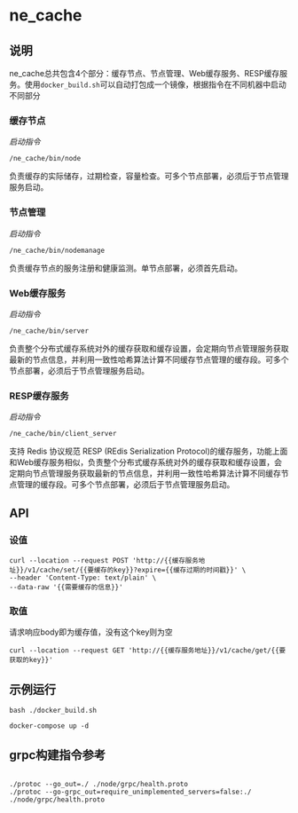 # ne_cache

## 说明

ne_cache总共包含4个部分：缓存节点、节点管理、Web缓存服务、RESP缓存服务。使用`docker_build.sh`可以自动打包成一个镜像，根据指令在不同机器中启动不同部分

### 缓存节点

*启动指令*

```
/ne_cache/bin/node
```

负责缓存的实际储存，过期检查，容量检查。可多个节点部署，必须后于节点管理服务启动。

### 节点管理

*启动指令*

```
/ne_cache/bin/nodemanage
```

负责缓存节点的服务注册和健康监测。单节点部署，必须首先启动。

### Web缓存服务

*启动指令*

```
/ne_cache/bin/server
```

负责整个分布式缓存系统对外的缓存获取和缓存设置，会定期向节点管理服务获取最新的节点信息，并利用一致性哈希算法计算不同缓存节点管理的缓存段。可多个节点部署，必须后于节点管理服务启动。

### RESP缓存服务

*启动指令*

```
/ne_cache/bin/client_server
```

支持 Redis 协议规范 RESP (REdis Serialization Protocol)的缓存服务，功能上面和Web缓存服务相似，负责整个分布式缓存系统对外的缓存获取和缓存设置，会定期向节点管理服务获取最新的节点信息，并利用一致性哈希算法计算不同缓存节点管理的缓存段。可多个节点部署，必须后于节点管理服务启动。

## API

### 设值

```
curl --location --request POST 'http://{{缓存服务地址}}/v1/cache/set/{{要缓存的key}}?expire={{缓存过期的时间戳}}' \
--header 'Content-Type: text/plain' \
--data-raw '{{需要缓存的信息}}'
```

### 取值

请求响应body即为缓存值，没有这个key则为空

```
curl --location --request GET 'http://{{缓存服务地址}}/v1/cache/get/{{要获取的key}}'
```

## 示例运行

```shell
bash ./docker_build.sh

docker-compose up -d
```

## grpc构建指令参考

```

./protoc --go_out=./ ./node/grpc/health.proto 
./protoc --go-grpc_out=require_unimplemented_servers=false:./ ./node/grpc/health.proto

```

